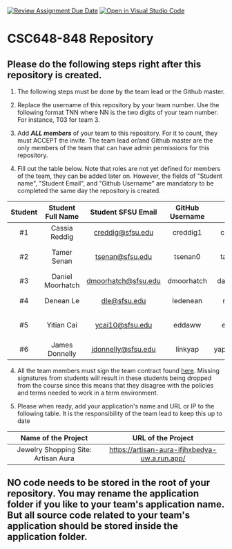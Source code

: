 [![Review Assignment Due Date](https://classroom.github.com/assets/deadline-readme-button-24ddc0f5d75046c5622901739e7c5dd533143b0c8e959d652212380cedb1ea36.svg)](https://classroom.github.com/a/ZlxnaaR6)
[![Open in Visual Studio Code](https://classroom.github.com/assets/open-in-vscode-718a45dd9cf7e7f842a935f5ebbe5719a5e09af4491e668f4dbf3b35d5cca122.svg)](https://classroom.github.com/online_ide?assignment_repo_id=11312305&assignment_repo_type=AssignmentRepo)
# CSC648-848 Repository

## Please do the following steps right after this repository is created.

1. The following steps must be done by the team lead or the Github master. 

2. Replace the username of this repository by your team number. Use the following format TNN where NN is the two digits of your team number. For instance, T03 for team 3. 

2. Add ***ALL members*** of your team to this repository. For it to count, they must ACCEPT the invite. The team lead or/and Github master are the only members of the team that can have admin permissions for this repository. 

3. Fill out the table below. Note that roles are not yet defined for members of the team, they can be added later on. However, the fields of "Student name", "Student Email", and "Github Username" are mandatory to be completed the same day the repository is created. 


| Student      | Student Full Name |Student SFSU Email | GitHub Username | Discord Username   |        Role         |
|    :---:     |   :---:           |       :---:       |     :---:       |        :---:       |        :---:        | 
|      #1      |   Cassia Reddig   | creddig@sfsu.edu  |  creddig1       |     cassia#4516    |        Lead         |
|      #2      |   Tamer Senan     |  tsenan@sfsu.edu  |    tsenan0      |     tam-e#2265     |   Back End Lead     |
|      #3      | Daniel Moorhatch  |dmoorhatch@sfsu.edu|   dmoorhatch    |   daniel m#5201    |     M2 Editor       |
|      #4      | Denean Le         | dle@sfsu.edu      |  ledenean       |   nean#7789        |    Github Master    |
|      #5      | Yitian Cai        | ycai10@sfsu.edu   | eddaww          |    eddhi#0370      |  Front End Lead     |
|      #6      |  James Donnelly   |jdonnelly@sfsu.edu |    linkyap      |   yapubbles#5699   |                     |


4. All the team members must sign the team contract found [here](https://forms.gle/PoTXjTmPGGKKZjsT6). Missing signatures from students will result in these students being dropped from the course since this means that they disagree with the policies and terms needed to work in a term environment. 

4. Please when ready, add your application's name and URL or IP to the following table. It is the responsibility of the team lead to keep this up to date 

|             Name of the Project               |                            URL of the Project                          | 
|                    :---:                      |                                 :---:                                  |
|  Jewelry Shopping Site: Artisan Aura          |        https://artisan-aura-ifjhxbedya-uw.a.run.app/                   |                                                        
 

## NO code needs to be stored in the root of your repository. You may rename the application folder if you like to your team's application name. But all source code related to your team's application should be stored inside the application folder.
